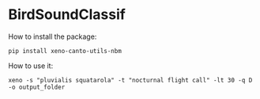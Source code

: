# BirdSoundClassif

How to install the package:

`pip install xeno-canto-utils-nbm`

How to use it:

`xeno -s "pluvialis squatarola" -t "nocturnal flight call" -lt 30 -q D -o output_folder`
